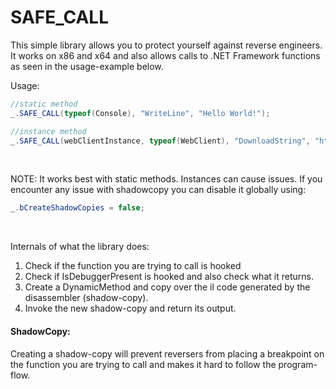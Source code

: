 # SAFE_CALL

This simple library allows you to protect yourself against reverse engineers.
It works on x86 and x64 and also allows calls to .NET Framework functions as seen in the usage-example below.

Usage:
``` cs
//static method
_.SAFE_CALL(typeof(Console), "WriteLine", "Hello World!");

//instance method
_.SAFE_CALL(webClientInstance, typeof(WebClient), "DownloadString", "https://pastebin.com/raw/fBqd8yM6");
```
<br/>

NOTE: It works best with static methods. Instances can cause issues.
      If you encounter any issue with shadowcopy you can disable it globally using:
``` cs 
_.bCreateShadowCopies = false;
```
<br/>

Internals of what the library does:
1. Check if the function you are trying to call is hooked
2. Check if IsDebuggerPresent is hooked and also check what it returns.
3. Create a DynamicMethod and copy over the il code generated by the disassembler (shadow-copy).
4. Invoke the new shadow-copy and return its output.

#### ShadowCopy:
Creating a shadow-copy will prevent reversers from 
placing a breakpoint on the function you are trying to call 
and makes it hard to follow the program-flow.
